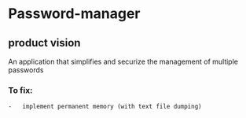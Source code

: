 # Password-manager

## product vision
An application that simplifies and securize the management of multiple passwords

### To fix:
    -   implement permanent memory (with text file dumping)
